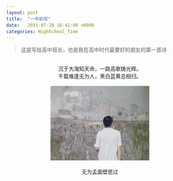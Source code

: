 ```yaml
---
layout: post
title:  "一中初现"
date:   2011-07-28 16:41:00 +0000
categories: HighSchool_Time
---
```


<div>
<blockquote class='quote-style'>
这是写给高中班长，也是我在高中时代最要好的朋友的第一首诗<!--excerpt-->
</blockquote>
<br>
</div>

<div align='center'>
沉于大海知天命，一路高歌铸光辉。<br>
千载难逢无为人，黑白蓝黄总相归。<br>
<br>
<img height='200' src="/assets/mjw.jpg"><br>
<br>
无为孟面壁思过
</div>